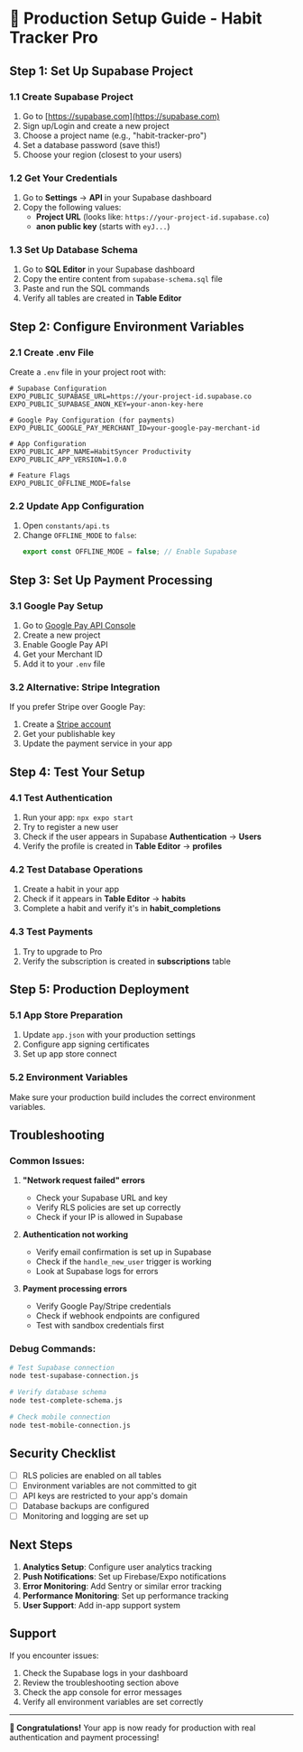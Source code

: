 # 🚀 Production Setup Guide - Habit Tracker Pro

## Step 1: Set Up Supabase Project

### 1.1 Create Supabase Project
1. Go to [https://supabase.com](https://supabase.com)
2. Sign up/Login and create a new project
3. Choose a project name (e.g., "habit-tracker-pro")
4. Set a database password (save this!)
5. Choose your region (closest to your users)

### 1.2 Get Your Credentials
1. Go to **Settings** → **API** in your Supabase dashboard
2. Copy the following values:
   - **Project URL** (looks like: `https://your-project-id.supabase.co`)
   - **anon public key** (starts with `eyJ...`)

### 1.3 Set Up Database Schema
1. Go to **SQL Editor** in your Supabase dashboard
2. Copy the entire content from `supabase-schema.sql` file
3. Paste and run the SQL commands
4. Verify all tables are created in **Table Editor**

## Step 2: Configure Environment Variables

### 2.1 Create .env File
Create a `.env` file in your project root with:

```env
# Supabase Configuration
EXPO_PUBLIC_SUPABASE_URL=https://your-project-id.supabase.co
EXPO_PUBLIC_SUPABASE_ANON_KEY=your-anon-key-here

# Google Pay Configuration (for payments)
EXPO_PUBLIC_GOOGLE_PAY_MERCHANT_ID=your-google-pay-merchant-id

# App Configuration
EXPO_PUBLIC_APP_NAME=HabitSyncer Productivity
EXPO_PUBLIC_APP_VERSION=1.0.0

# Feature Flags
EXPO_PUBLIC_OFFLINE_MODE=false
```

### 2.2 Update App Configuration
1. Open `constants/api.ts`
2. Change `OFFLINE_MODE` to `false`:
   ```typescript
   export const OFFLINE_MODE = false; // Enable Supabase
   ```

## Step 3: Set Up Payment Processing

### 3.1 Google Pay Setup
1. Go to [Google Pay API Console](https://pay.google.com/business/console/)
2. Create a new project
3. Enable Google Pay API
4. Get your Merchant ID
5. Add it to your `.env` file

### 3.2 Alternative: Stripe Integration
If you prefer Stripe over Google Pay:

1. Create a [Stripe account](https://stripe.com)
2. Get your publishable key
3. Update the payment service in your app

## Step 4: Test Your Setup

### 4.1 Test Authentication
1. Run your app: `npx expo start`
2. Try to register a new user
3. Check if the user appears in Supabase **Authentication** → **Users**
4. Verify the profile is created in **Table Editor** → **profiles**

### 4.2 Test Database Operations
1. Create a habit in your app
2. Check if it appears in **Table Editor** → **habits**
3. Complete a habit and verify it's in **habit_completions**

### 4.3 Test Payments
1. Try to upgrade to Pro
2. Verify the subscription is created in **subscriptions** table

## Step 5: Production Deployment

### 5.1 App Store Preparation
1. Update `app.json` with your production settings
2. Configure app signing certificates
3. Set up app store connect

### 5.2 Environment Variables
Make sure your production build includes the correct environment variables.

## Troubleshooting

### Common Issues:

1. **"Network request failed" errors**
   - Check your Supabase URL and key
   - Verify RLS policies are set up correctly
   - Check if your IP is allowed in Supabase

2. **Authentication not working**
   - Verify email confirmation is set up in Supabase
   - Check if the `handle_new_user` trigger is working
   - Look at Supabase logs for errors

3. **Payment processing errors**
   - Verify Google Pay/Stripe credentials
   - Check if webhook endpoints are configured
   - Test with sandbox credentials first

### Debug Commands:
```bash
# Test Supabase connection
node test-supabase-connection.js

# Verify database schema
node test-complete-schema.js

# Check mobile connection
node test-mobile-connection.js
```

## Security Checklist

- [ ] RLS policies are enabled on all tables
- [ ] Environment variables are not committed to git
- [ ] API keys are restricted to your app's domain
- [ ] Database backups are configured
- [ ] Monitoring and logging are set up

## Next Steps

1. **Analytics Setup**: Configure user analytics tracking
2. **Push Notifications**: Set up Firebase/Expo notifications
3. **Error Monitoring**: Add Sentry or similar error tracking
4. **Performance Monitoring**: Set up performance tracking
5. **User Support**: Add in-app support system

## Support

If you encounter issues:
1. Check the Supabase logs in your dashboard
2. Review the troubleshooting section above
3. Check the app console for error messages
4. Verify all environment variables are set correctly

---

**🎉 Congratulations!** Your app is now ready for production with real authentication and payment processing!
